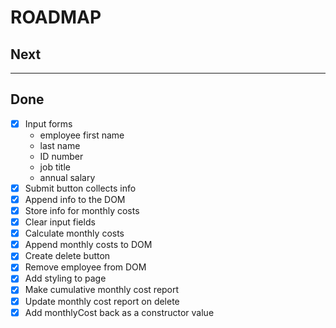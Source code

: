 
# ROADMAP

## Next

---

## Done
- [x] Input forms
  - employee first name
  - last name
  - ID number
  - job title
  - annual salary
- [x] Submit button collects info
- [x] Append info to the DOM
- [x] Store info for monthly costs
- [x] Clear input fields
- [x] Calculate monthly costs
- [x] Append monthly costs to DOM
- [x] Create delete button
- [x] Remove employee from DOM
- [x] Add styling to page
- [x] Make cumulative monthly cost report
- [x] Update monthly cost report on delete
- [x] Add monthlyCost back as a constructor value
